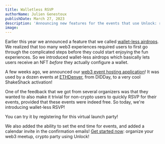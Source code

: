 ```yaml
---
title: Walletless RSVP
authorName: Julien Genestoux
publishDate: March 27, 2023
description: 'Announcing new features for the events that use Unlock: registering for events without a wallet, event end dates and calendar invites!'
image:
---
```


Earlier this year we announced a feature that we called [wallet-less airdrops](/blog/email-recipient). We realized that too many web3 experiences required users to first go through the complicated steps before they could start enjoying the fun experiences. So we introduced wallet-less airdrops which basically lets users receive an NFT _before_ they actually configure a wallet.

A few weeks ago, we announced our [web3 event hosting application](/blog/events-launch)! It was used by a dozen events at [ETHDenver](/blog/ethdenver2023), from DIDDay, to a very cool ShakeShack activation!

One of the feedback that we got from several organizers was that they wanted to also make it trivial for non-crypto users to quickly RSVP for their events, provided that these events were indeed free. So today, we're introducing wallet-less RSVP!

You can try it by registering for this virtual launch party!

We also added the ability to set the end time for events, and added a calendar invite in the confirmation emails! [Get started now](https://app.unlock-protocol.com/event): organize your web3 meetup, crypto party using Unlock!
